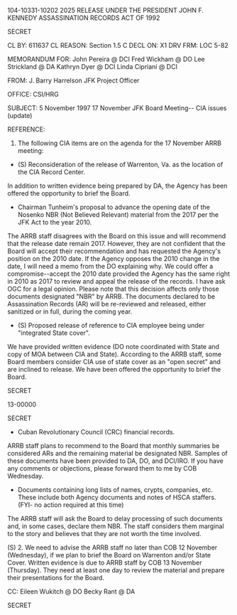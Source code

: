 104-10331-10202
2025 RELEASE UNDER THE PRESIDENT JOHN F. KENNEDY ASSASSINATION RECORDS ACT OF 1992

SECRET

CL BY: 611637
CL REASON: Section 1.5 C
DECL ON: X1
DRV FRM: LOC 5-82

MEMORANDUM FOR:	John Pereira @ DCI
			Fred Wickham @ DO
			Lee Strickland @ DA
			Kathryn Dyer @ DCI
			Linda Cipriani @ DCI

FROM:			J. Barry Harrelson
			JFK Project Officer

OFFICE:			CSI/HRG

SUBJECT:		5 November 1997
			17 November JFK Board Meeting-- CIA issues (update)

REFERENCE:
1. The following CIA items are on the agenda for the 17 November ARRB meeting:

*   (S) Reconsideration of the release of Warrenton, Va. as the location of the CIA Record Center.

In addition to written evidence being prepared by DA, the Agency has been offered the opportunity to brief the Board.

*   Chairman Tunheim's proposal to advance the opening date of the Nosenko NBR (Not Believed Relevant) material from the 2017 per
the JFK Act to the year 2010.

The ARRB staff disagrees with the Board on this issue and will recommend that the release date remain 2017. However, they are not
confident that the Board will accept their recommendation and has requested the Agency's position on the 2010 date. If the Agency
opposes the 2010 change in the date, I will need a memo from the DO explaining why. We could offer a compromise--accept the 2010
date provided the Agency has the same right in 2010 as 2017 to review and appeal the release of the records. I have ask OGC for a legal
opinion. Please note that this decision affects only those documents designated "NBR" by ARRB. The documents declared to be
Assassination Records (AR) will be re-reviewed and released, either sanitized or in full, during the coming year.

*   (S) Proposed release of reference to CIA employee being under "integrated State cover".

We have provided written evidence (DO note coordinated with State and copy of MOA between CIA and State). According to the ARRB
staff, some Board members consider CIA use of state cover as an "open secret" and are inclined to release. We have been offered the
opportunity to brief the Board.

SECRET

13-00000

SECRET

*   Cuban Revolutionary Council (CRC) financial records.

ARRB staff plans to recommend to the Board that monthly summaries be considered ARs and the remaining material be designated NBR.
Samples of these documents have been provided to DA, DO, and DCI/IRO. If you have any comments or objections, please forward them
to me by COB Wednesday.

*   Documents containing long lists of names, crypts, companies, etc. These include both Agency documents and notes of HSCA
staffers. (FYI- no action required at this time)

The ARRB staff will ask the Board to delay processing of such documents and, in some cases, declare them NBR. The staff considers
them marginal to the story and believes that they are not worth the time involved.

(S) 2. We need to advise the ARRB staff no later than COB 12 November (Wednesday), if we plan to brief the Board on Warrenton
and/or State Cover. Written evidence is due to ARRB staff by COB 13 November (Thursday). They need at least one day to review the
material and prepare their presentations for the Board.

CC:	Eileen Wukitch @ DO
	Becky Rant @ DA

SECRET
